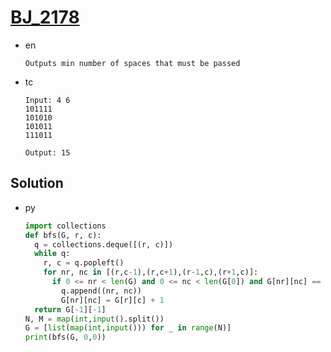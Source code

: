 # [BJ_2178](https://acmicpc.net/problem/2178)

* en

  ```en
  Outputs min number of spaces that must be passed
  ```

* tc

  ```tc
  Input: 4 6
  101111
  101010
  101011
  111011

  Output: 15
  ```

## Solution

* py

  ```py
  import collections
  def bfs(G, r, c):
    q = collections.deque([(r, c)])
    while q:
      r, c = q.popleft()
      for nr, nc in [(r,c-1),(r,c+1),(r-1,c),(r+1,c)]:
        if 0 <= nr < len(G) and 0 <= nc < len(G[0]) and G[nr][nc] == 1:
          q.append((nr, nc))
          G[nr][nc] = G[r][c] + 1
    return G[-1][-1]
  N, M = map(int,input().split())
  G = [list(map(int,input())) for _ in range(N)]
  print(bfs(G, 0,0))
  ```
